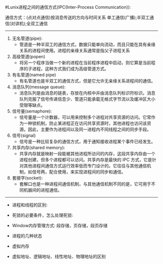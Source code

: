 #Lunix进程之间的通信方式(IPC(Inter-Process Communication)):

通信方式：(点对点通信)按消息传送的方向与时间关系
单工通信(广播);半双工通信(对讲机);全双工通信

***

1. 无名管道(pipe):
	 - 管道是一种半双工的通信方式，数据只能单向流动，而且只能在具有亲缘关系的进程间使用。进程的亲缘关系通常是指父子进程关系
2. 高级管道(popen)
	 - 将另一个程序当做一个新的进程在当前程序进程中启动，则它算是当前程序的子进程，这种方式我们成为高级管道方式。
3. 有名管道(named pipe)
	 - 有名管道也是半双工的通信方式，但是它允许无亲缘关系进程间的通信。
4. 消息队列(message queue):
	 - 消息队列是由消息的链表，存放在内核中并由消息队列标识符标识。消息队列克服了信号传递信息少、管道只能承载无格式字节流以及缓冲区大小受限等缺点。
5. 信号量(semaphore):
	 - 信号量是一个计数器，可以用来控制多个进程对共享资源的访问。它常作为一种锁机制，防止某进程正在访问共享资源时，其他进程也访问该资源。因此，主要作为进程间以及同一进程内不同线程之间的同步手段。
6. 信号(signal)
	 - 信号是一种比较复杂的通信方式，用于通知接收进程某个事件已经发生。
7. 共享内存(shared memory):
	 - 共享内存就是映射一段能被其他进程所访问的内存，这段共享内存由一个进程创建，但多个进程都可以访问。共享内存是最快的 IPC 方式，它是针对其他进程间通信方式运行效率低而专门设计的。它往往与其他通信机制，如信号两，配合使用，来实现进程间的同步和通信。
8. 套接字(socket):
	 -  套解口也是一种进程间通信机制，与其他通信机制不同的是，它可用于不同机器间的进程通信。

***

- 进程和线程的区别:

- 死锁的必要条件，怎么处理死锁:

- Window内存管理方式: 段存储，页存储，段页存储

- 进程的几种状态

- 虚拟内存

- 虚拟地址、逻辑地址、线性地址、物理地址的区别